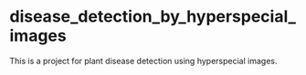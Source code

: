 # disease_detection_by_hyperspecial_images
This is a project for plant disease detection using hyperspecial images.
